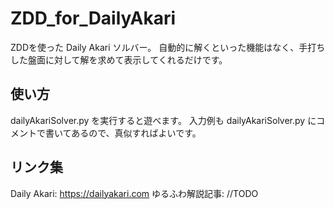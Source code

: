 # ZDD_for_DailyAkari
ZDDを使った Daily Akari ソルバー。
自動的に解くといった機能はなく、手打ちした盤面に対して解を求めて表示してくれるだけです。

## 使い方
dailyAkariSolver.py を実行すると遊べます。
入力例も dailyAkariSolver.py にコメントで書いてあるので、真似すればよいです。

## リンク集
Daily Akari: https://dailyakari.com
ゆるふわ解説記事: //TODO
